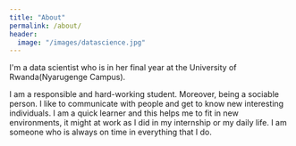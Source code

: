 ```yaml
---
title: "About"
permalink: /about/
header:
  image: "/images/datascience.jpg"
---
```


I'm a data scientist who is in her final year at the University of Rwanda(Nyarugenge Campus).

I am a responsible and hard-working student. Moreover, being a sociable person. 
I like to communicate with people and get to know new interesting individuals. 
I am a quick learner and this helps me to fit in new environments, it might at work as I
did in my internship or my daily life. I am someone who is always on time in everything that I do.
